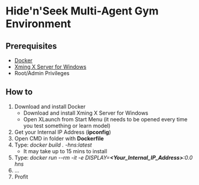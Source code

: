 # Hide'n'Seek Multi-Agent Gym Environment

## Prerequisites

- [Docker](https://www.docker.com/)
- [Xming X Server for Windows](https://sourceforge.net/projects/xming/)
- Root/Admin Privileges

## How to
1. Download and install Docker
    * Download and install Xming X Server for Windows
	* Open XLaunch from Start Menu (it needs to be opened every time you test something or learn model)
2. Get your Internal IP Address (**ipconfig**)
3. Open CMD in folder with **Dockerfile**
4. Type: *docker build . -hns:latest*
    * It may take up to 15 mins to install
5. Type: *docker run --rm -it -e DISPLAY=****<Your_Internal_IP_Address>****:0.0 hns*
6. ...
7. Profit